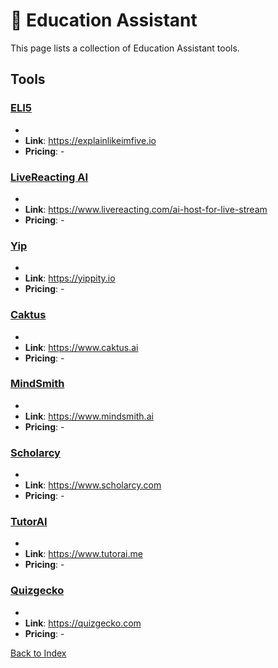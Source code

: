 # 🏫 Education Assistant

This page lists a collection of Education Assistant tools.

## Tools

### [ELI5](https://explainlikeimfive.io)
-
- **Link**: https://explainlikeimfive.io
- **Pricing**: -

### [LiveReacting AI](https://www.livereacting.com/ai-host-for-live-stream)
-
- **Link**: https://www.livereacting.com/ai-host-for-live-stream
- **Pricing**: -

### [Yip](https://yippity.io)
-
- **Link**: https://yippity.io
- **Pricing**: -

### [Caktus](https://www.caktus.ai)
-
- **Link**: https://www.caktus.ai
- **Pricing**: -

### [MindSmith](https://www.mindsmith.ai)
-
- **Link**: https://www.mindsmith.ai
- **Pricing**: -

### [Scholarcy](https://www.scholarcy.com)
-
- **Link**: https://www.scholarcy.com
- **Pricing**: -

### [TutorAI](https://www.tutorai.me)
-
- **Link**: https://www.tutorai.me
- **Pricing**: -

### [Quizgecko](https://quizgecko.com)
-
- **Link**: https://quizgecko.com
- **Pricing**: -


[Back to Index](././README.MD)